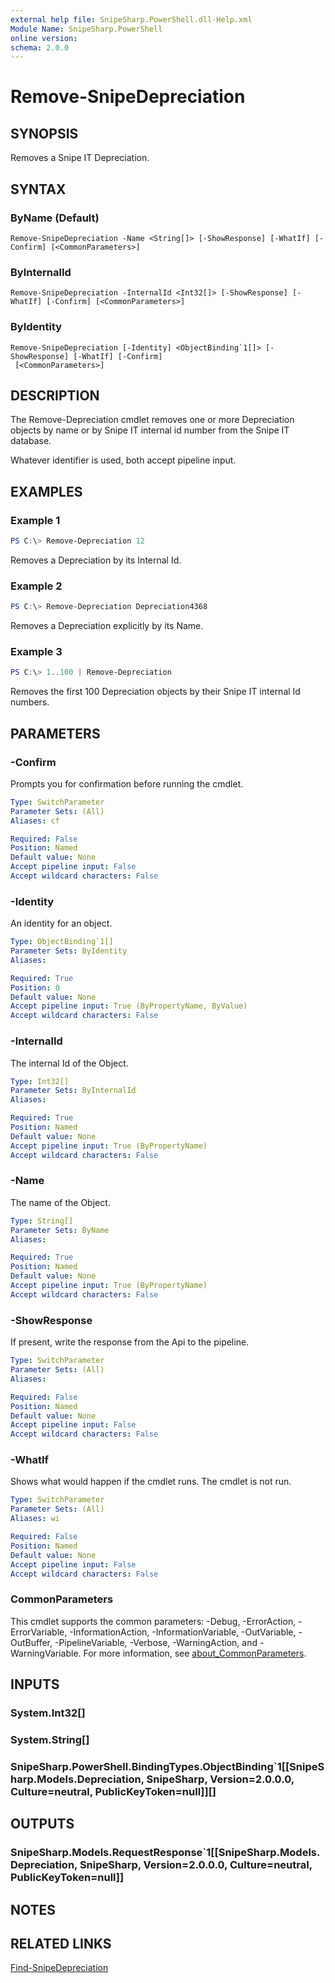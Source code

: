 ```yaml
---
external help file: SnipeSharp.PowerShell.dll-Help.xml
Module Name: SnipeSharp.PowerShell
online version:
schema: 2.0.0
---
```


# Remove-SnipeDepreciation

## SYNOPSIS
Removes a Snipe IT Depreciation.

## SYNTAX

### ByName (Default)
```
Remove-SnipeDepreciation -Name <String[]> [-ShowResponse] [-WhatIf] [-Confirm] [<CommonParameters>]
```

### ByInternalId
```
Remove-SnipeDepreciation -InternalId <Int32[]> [-ShowResponse] [-WhatIf] [-Confirm] [<CommonParameters>]
```

### ByIdentity
```
Remove-SnipeDepreciation [-Identity] <ObjectBinding`1[]> [-ShowResponse] [-WhatIf] [-Confirm]
 [<CommonParameters>]
```

## DESCRIPTION
The Remove-Depreciation cmdlet removes one or more Depreciation objects by name or by Snipe IT internal id number from the Snipe IT database.

Whatever identifier is used, both accept pipeline input.

## EXAMPLES

### Example 1
```powershell
PS C:\> Remove-Depreciation 12
```

Removes a Depreciation by its Internal Id.

### Example 2
```powershell
PS C:\> Remove-Depreciation Depreciation4368
```

Removes a Depreciation explicitly by its Name.

### Example 3
```powershell
PS C:\> 1..100 | Remove-Depreciation
```

Removes the first 100 Depreciation objects by their Snipe IT internal Id numbers.

## PARAMETERS

### -Confirm
Prompts you for confirmation before running the cmdlet.

```yaml
Type: SwitchParameter
Parameter Sets: (All)
Aliases: cf

Required: False
Position: Named
Default value: None
Accept pipeline input: False
Accept wildcard characters: False
```

### -Identity
An identity for an object.

```yaml
Type: ObjectBinding`1[]
Parameter Sets: ByIdentity
Aliases:

Required: True
Position: 0
Default value: None
Accept pipeline input: True (ByPropertyName, ByValue)
Accept wildcard characters: False
```

### -InternalId
The internal Id of the Object.

```yaml
Type: Int32[]
Parameter Sets: ByInternalId
Aliases:

Required: True
Position: Named
Default value: None
Accept pipeline input: True (ByPropertyName)
Accept wildcard characters: False
```

### -Name
The name of the Object.

```yaml
Type: String[]
Parameter Sets: ByName
Aliases:

Required: True
Position: Named
Default value: None
Accept pipeline input: True (ByPropertyName)
Accept wildcard characters: False
```

### -ShowResponse
If present, write the response from the Api to the pipeline.

```yaml
Type: SwitchParameter
Parameter Sets: (All)
Aliases:

Required: False
Position: Named
Default value: None
Accept pipeline input: False
Accept wildcard characters: False
```

### -WhatIf
Shows what would happen if the cmdlet runs.
The cmdlet is not run.

```yaml
Type: SwitchParameter
Parameter Sets: (All)
Aliases: wi

Required: False
Position: Named
Default value: None
Accept pipeline input: False
Accept wildcard characters: False
```

### CommonParameters
This cmdlet supports the common parameters: -Debug, -ErrorAction, -ErrorVariable, -InformationAction, -InformationVariable, -OutVariable, -OutBuffer, -PipelineVariable, -Verbose, -WarningAction, and -WarningVariable. For more information, see [about_CommonParameters](http://go.microsoft.com/fwlink/?LinkID=113216).

## INPUTS

### System.Int32[]

### System.String[]

### SnipeSharp.PowerShell.BindingTypes.ObjectBinding`1[[SnipeSharp.Models.Depreciation, SnipeSharp, Version=2.0.0.0, Culture=neutral, PublicKeyToken=null]][]

## OUTPUTS

### SnipeSharp.Models.RequestResponse`1[[SnipeSharp.Models.Depreciation, SnipeSharp, Version=2.0.0.0, Culture=neutral, PublicKeyToken=null]]

## NOTES

## RELATED LINKS

[Find-SnipeDepreciation](Find-SnipeDepreciation.md)
